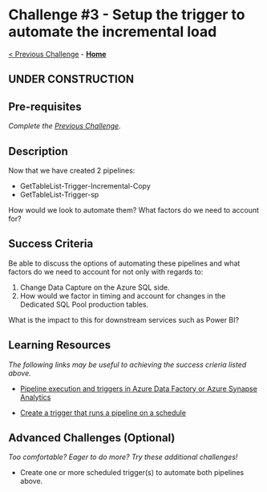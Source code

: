 # Challenge #3 - Setup the trigger to automate the incremental load

[< Previous Challenge](Challenge-02.md) - **[Home](../README.md)** 

## UNDER CONSTRUCTION

## Pre-requisites

*Complete the [Previous Challenge](Challenge-02.md).*

## Description

Now that we have created 2 pipelines:
- GetTableList-Trigger-Incremental-Copy
- GetTableList-Trigger-sp

How would we look to automate them?  What factors do we need to account for?

## Success Criteria

Be able to discuss the options of automating these pipelines and what factors do we need to account for not only with regards to:
1. Change Data Capture on the Azure SQL side. 
2. How would we factor in timing and account for changes in the Dedicated SQL Pool production tables. 

What is the impact to this for downstream services such as Power BI?

## Learning Resources

*The following links may be useful to achieving the success crieria listed above.*

- [Pipeline execution and triggers in Azure Data Factory or Azure Synapse Analytics](https://docs.microsoft.com/en-us/azure/data-factory/concepts-pipeline-execution-triggers)

- [Create a trigger that runs a pipeline on a schedule](https://docs.microsoft.com/en-us/azure/data-factory/how-to-create-schedule-trigger?tabs=data-factory)


## Advanced Challenges (Optional)

*Too comfortable?  Eager to do more?  Try these additional challenges!*

- Create one or more scheduled trigger(s) to automate both pipelines above.
